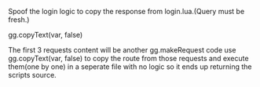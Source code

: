 Spoof the login logic to copy the response from login.lua.(Query must be fresh.)


gg.copyText(var, false)


The first 3 requests content will be another gg.makeRequest code use gg.copyText(var, false) to copy the route from those requests and execute them(one by one) in a seperate file with no logic so it ends up returning the scripts source.
